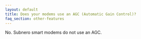 ```yaml
---
layout: default
title: Does your modems use an AGC (Automatic Gain Control)?
faq_section: other-features
---
```


No. Subnero smart modems do not use an AGC.